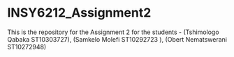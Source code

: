 # INSY6212_Assignment2
This is the repository for the Assignment 2 for the students - (Tshimologo Qabaka ST10303727), (Samkelo Molefi ST10292723 ), (Obert Nematswerani ST10272948)
